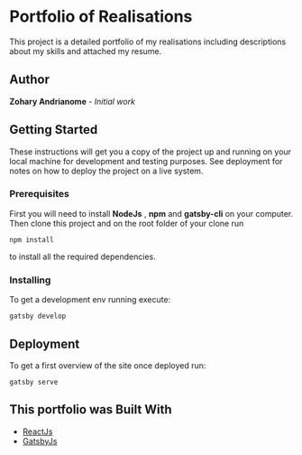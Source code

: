 # Portfolio of Realisations

This project is a detailed portfolio of my realisations including descriptions about my skills and attached my resume.

## Author

**Zohary Andrianome** - *Initial work* 

## Getting Started

These instructions will get you a copy of the project up and running on your local machine for development and testing purposes. See deployment for notes on how to deploy the project on a live system.

### Prerequisites

First you will need to install **NodeJs** , **npm** and **gatsby-cli** on your computer.
Then clone this project and on the root folder of your clone run

```
npm install
```
to install all the required dependencies.

### Installing

To get a development env running execute:

```
gatsby develop
```

## Deployment

To get a first overview of the site once deployed run:

```
gatsby serve
```

## This portfolio was Built With

* [ReactJs](https://reactjs.org/)
* [GatsbyJs](https://www.gatsbyjs.org/) 

